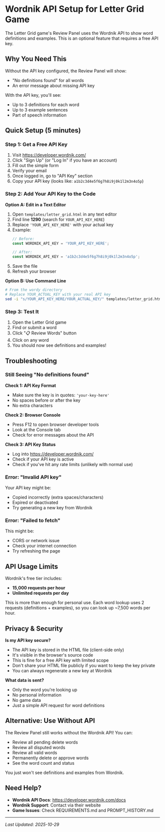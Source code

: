 # Wordnik API Setup for Letter Grid Game

The Letter Grid game's Review Panel uses the Wordnik API to show word definitions and examples. This is an optional feature that requires a free API key.

## Why You Need This

Without the API key configured, the Review Panel will show:
- "No definitions found" for all words
- An error message about missing API key

With the API key, you'll see:
- Up to 3 definitions for each word
- Up to 3 example sentences
- Part of speech information

## Quick Setup (5 minutes)

### Step 1: Get a Free API Key

1. Visit https://developer.wordnik.com/
2. Click "Sign Up" (or "Log In" if you have an account)
3. Fill out the simple form
4. Verify your email
5. Once logged in, go to "API Key" section
6. Copy your API key (looks like: `a1b2c3d4e5f6g7h8i9j0k1l2m3n4o5p`)

### Step 2: Add Your API Key to the Code

**Option A: Edit in a Text Editor**
1. Open `templates/letter_grid.html` in any text editor
2. Find line **1290** (search for `YOUR_API_KEY_HERE`)
3. Replace `'YOUR_API_KEY_HERE'` with your actual key
4. Example:
   ```javascript
   // Before:
   const WORDNIK_API_KEY = 'YOUR_API_KEY_HERE';

   // After:
   const WORDNIK_API_KEY = 'a1b2c3d4e5f6g7h8i9j0k1l2m3n4o5p';
   ```
5. Save the file
6. Refresh your browser

**Option B: Use Command Line**
```bash
# From the wordy directory
# Replace YOUR_ACTUAL_KEY with your real API key
sed -i "s/YOUR_API_KEY_HERE/YOUR_ACTUAL_KEY/" templates/letter_grid.html
```

### Step 3: Test It

1. Open the Letter Grid game
2. Find or submit a word
3. Click "📋 Review Words" button
4. Click on any word
5. You should now see definitions and examples!

## Troubleshooting

### Still Seeing "No definitions found"

**Check 1: API Key Format**
- Make sure the key is in quotes: `'your-key-here'`
- No spaces before or after the key
- No extra characters

**Check 2: Browser Console**
- Press F12 to open browser developer tools
- Look at the Console tab
- Check for error messages about the API

**Check 3: API Key Status**
- Log into https://developer.wordnik.com/
- Check if your API key is active
- Check if you've hit any rate limits (unlikely with normal use)

### Error: "Invalid API key"

Your API key might be:
- Copied incorrectly (extra spaces/characters)
- Expired or deactivated
- Try generating a new key from Wordnik

### Error: "Failed to fetch"

This might be:
- CORS or network issue
- Check your internet connection
- Try refreshing the page

## API Usage Limits

Wordnik's free tier includes:
- **15,000 requests per hour**
- **Unlimited requests per day**

This is more than enough for personal use. Each word lookup uses 2 requests (definitions + examples), so you can look up ~7,500 words per hour.

## Privacy & Security

**Is my API key secure?**
- The API key is stored in the HTML file (client-side only)
- It's visible in the browser's source code
- This is fine for a free API key with limited scope
- Don't share your HTML file publicly if you want to keep the key private
- You can always regenerate a new key at Wordnik

**What data is sent?**
- Only the word you're looking up
- No personal information
- No game data
- Just a simple API request for word definitions

## Alternative: Use Without API

The Review Panel still works without the Wordnik API! You can:
- Review all pending delete words
- Review all disputed words
- Review all valid words
- Permanently delete or approve words
- See the word count and status

You just won't see definitions and examples from Wordnik.

## Need Help?

- **Wordnik API Docs**: https://developer.wordnik.com/docs
- **Wordnik Support**: Contact via their website
- **Game Issues**: Check REQUIREMENTS.md and PROMPT_HISTORY.md

---

*Last Updated: 2025-10-29*
